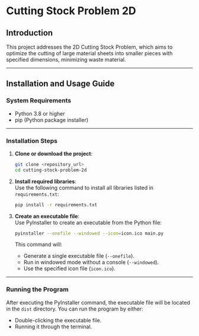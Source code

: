 # Cutting Stock Problem 2D

## Introduction
This project addresses the 2D Cutting Stock Problem, which aims to optimize the cutting of large material sheets into smaller pieces with specified dimensions, minimizing waste material.

---

## Installation and Usage Guide

### System Requirements
- Python 3.8 or higher  
- pip (Python package installer)

---

### Installation Steps

1. **Clone or download the project**:
   ```bash
   git clone <repository_url>
   cd cutting-stock-problem-2d
   ```

2. **Install required libraries**:  
   Use the following command to install all libraries listed in `requirements.txt`:
   ```bash
   pip install -r requirements.txt
   ```

3. **Create an executable file**:  
   Use PyInstaller to create an executable from the Python file:
   ```bash
   pyinstaller --onefile --windowed --icon=icon.ico main.py
   ```

   This command will:
   - Generate a single executable file (`--onefile`).
   - Run in windowed mode without a console (`--windowed`).
   - Use the specified icon file (`icon.ico`).

---

### Running the Program

After executing the PyInstaller command, the executable file will be located in the `dist` directory. You can run the program by either:
- Double-clicking the executable file.
- Running it through the terminal.